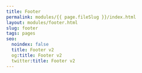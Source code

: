 ```yaml
---
title: Footer
permalink: modules/{{ page.fileSlug }}/index.html
layout: modules/footer.html
slug: footer
tags: pages
seo:
  noindex: false
  title: Footer v2
  og:title: Footer v2
  twitter:title: Footer v2
---
```



